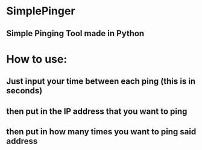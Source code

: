 # SimplePinger
## Simple Pinging Tool made in Python

# How to use:
## Just input your time between each ping (this is in seconds)
## then put in the IP address that you want to ping
## then put in how many times you want to ping said address
